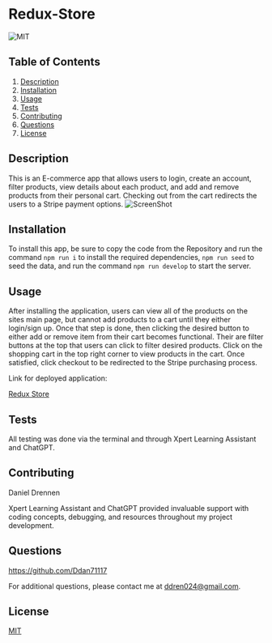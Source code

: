 # Redux-Store

![MIT](https://img.shields.io/badge/License-MIT-yellow.svg)

## Table of Contents

1. [Description](#description)
2. [Installation](#installation)
3. [Usage](#usage)
4. [Tests](#tests)
5. [Contributing](#contributing)
6. [Questions](#questions)
7. [License](#license)

## Description

This is an E-commerce app that allows users to login, create an account, filter products, view details about each product, and add and remove products from their personal cart. Checking out from the cart redirects the users to a Stripe payment options.
![ScreenShot]()

## Installation

To install this app, be sure to copy the code from the Repository and run the command `npm run i` to install the required dependencies, `npm run seed` to seed the data, and run the command `npm run develop` to start the server.

## Usage

After installing the application, users can view all of the products on the sites main page, but cannot add products to a cart until they either login/sign up. Once that step is done, then clicking the desired button to either add or remove item from their cart becomes functional. Their are filter buttons at the top that users can click to filter desired products. Click on the shopping cart in the top right corner to view products in the cart. Once satisfied, click checkout to be redirected to the Stripe purchasing process.

Link for deployed application:

[Redux Store](git@github.com:Ddan71117/Redux-Store.git)

## Tests

All testing was done via the terminal and through Xpert Learning Assistant and ChatGPT.

## Contributing

Daniel Drennen

Xpert Learning Assistant and ChatGPT provided invaluable support with coding concepts, debugging, and resources throughout my project development.

## Questions

https://github.com/Ddan71117

For additional questions, please contact me at ddren024@gmail.com.

## License

[MIT](https://opensource.org/licenses/MIT)
